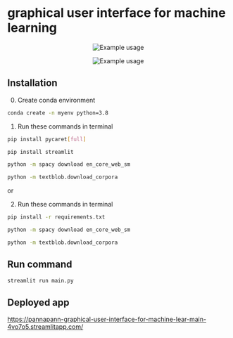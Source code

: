 # graphical user interface for machine learning

<p align="center">
  <img src="assets/Jun-14-2565 21-09-35.gif" alt="Example usage" />
</p>

<p align="center">
  <img src="assets/Jun-14-2565 21-07-19.gif" alt="Example usage" />
</p>

## Installation

0. Create conda environment

```bash
conda create -n myenv python=3.8
```

1. Run these commands in terminal

```bash
pip install pycaret[full]
```

```bash
pip install streamlit
```

```bash
python -m spacy download en_core_web_sm
```

```bash
python -m textblob.download_corpora
```

or

2. Run these commands in terminal

```bash
pip install -r requirements.txt
```

```bash
python -m spacy download en_core_web_sm
```

```bash
python -m textblob.download_corpora
```

## Run command

```bash
streamlit run main.py
```

## Deployed app
https://pannapann-graphical-user-interface-for-machine-lear-main-4vo7o5.streamlitapp.com/

